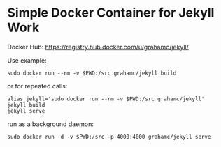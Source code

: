 # Simple Docker Container for Jekyll Work

Docker Hub: <https://registry.hub.docker.com/u/grahamc/jekyll/>

Use example:

```
sudo docker run --rm -v $PWD:/src grahamc/jekyll build
```

or for repeated calls:

```
alias jekyll='sudo docker run --rm -v $PWD:/src grahamc/jekyll'
jekyll build
jekyll serve
```

run as a background daemon:
```
sudo docker run -d -v $PWD:/src -p 4000:4000 grahamc/jekyll serve
```
